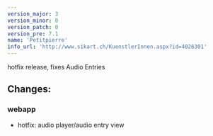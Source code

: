 ```yaml
---
version_major: 3
version_minor: 0
version_patch: 0
version_pre: 7.1
name: 'Petitpierre'
info_url: 'http://www.sikart.ch/KuenstlerInnen.aspx?id=4026301'
---
```


hotfix release, fixes Audio Entries

## Changes:

### webapp
- hotfix: audio player/audio entry view

